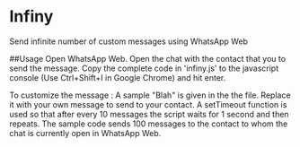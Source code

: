 # Infiny
Send infinite number of custom messages using WhatsApp Web

##Usage
Open WhatsApp Web. Open the chat with the contact that you to send the message. Copy the complete code in 'infiny.js' to the javascript console (Use Ctrl+Shift+I in Google Chrome)  and hit enter.

To customize the message : A sample "Blah" is given in the the file. Replace it with your own message to send to your contact.
A setTimeout function is used so that after every 10 messages the script waits for 1 second and then repeats. The sample code sends 100 messages to the contact to whom the chat is currently open in WhatsApp Web.
